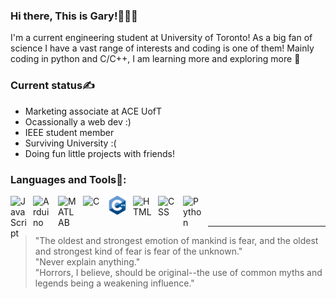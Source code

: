 ### Hi there, This is Gary!👨🏻‍💻

I'm a current engineering student at University of Toronto! As a big fan of science I have a vast range of interests and coding is one of them!
Mainly coding in python and C/C++, I am learning more and exploring more 🤖
### Current status✍️

- Marketing associate at ACE UofT
- Ocassionally a web dev :)
- IEEE student member
- Surviving University :(
- Doing fun little projects with friends!

### Languages and Tools🔭:

<img align="left" alt="JavaScript" width="26px" src="https://cdn.jsdelivr.net/gh/devicons/devicon/icons/javascript/javascript-original.svg" style="padding-right:10px;" />
<img align="left" alt="Arduino" width="30px" style="padding-right:10px;" src="https://cdn.jsdelivr.net/gh/devicons/devicon/icons/arduino/arduino-original.svg" />
<img align="left" alt="MATLAB" width="30px" style="padding-right:10px;" src="https://cdn.jsdelivr.net/gh/devicons/devicon/icons/matlab/matlab-original.svg" />
<img align="left" alt="C" width="30px" style="padding-right:10px;" src="https://cdn.jsdelivr.net/gh/devicons/devicon/icons/c/c-original.svg" />
<img align="left" src="https://raw.githubusercontent.com/devicons/devicon/master/icons/cplusplus/cplusplus-original.svg" alt="cplusplus" width="30px" style="padding-right:10px;" />
<img align="left" alt="HTML" width="30px" style="padding-right:10px;" src="https://cdn.jsdelivr.net/gh/devicons/devicon/icons/html5/html5-plain.svg" />
<img align="left" alt="CSS" width="30px" style="padding-right:10px;" src="https://cdn.jsdelivr.net/gh/devicons/devicon/icons/css3/css3-plain.svg"/>
<img align="left" alt="Python" width="30px" style="padding-right:10px;" src="https://cdn.jsdelivr.net/gh/devicons/devicon/icons/python/python-plain.svg" />

<br />
<br />

---
<blockquote> 
  "The oldest and strongest emotion of mankind is fear, and the oldest and strongest kind of fear is fear of the unknown." </br>"Never explain anything." </br>"Horrors, I believe, should be original--the use of common myths and legends being a weakening influence."
  
</blockquote>
